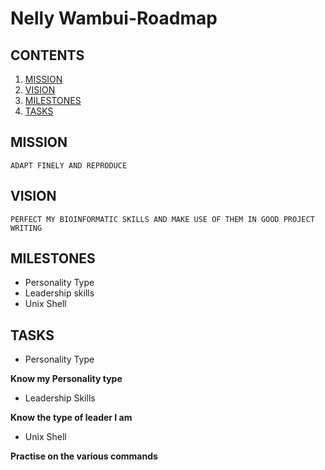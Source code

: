 # Nelly Wambui-Roadmap

## CONTENTS
1. [MISSION](https://github.com/Nelly-Wambui/Nelly-Roadmap/blob/main/README.md#mission)
2. [VISION](https://github.com/Nelly-Wambui/Nelly-Roadmap/blob/main/README.md#vision)
3. [MILESTONES](https://github.com/Nelly-Wambui/Nelly-Roadmap/blob/main/README.md#milestones)
4. [TASKS](url)

## MISSION

```
ADAPT FINELY AND REPRODUCE
```

## VISION

```
PERFECT MY BIOINFORMATIC SKILLS AND MAKE USE OF THEM IN GOOD PROJECT WRITING
```

## MILESTONES

* Personality Type
* Leadership skills
* Unix Shell


## TASKS
 
 * Personality Type
  
  **Know my Personality type**
 * Leadership Skills
  
  **Know the type of leader I am**
 * Unix Shell
  
  **Practise on the various commands**
 
